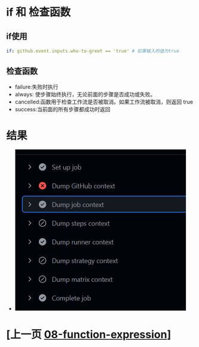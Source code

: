 # if 和 检查函数
## if使用
```yaml
if: github.event.inputs.who-to-greet == 'true' # 如果输入的值为true
```
## 检查函数
- failure:失败时执行
- always: 使步骤始终执行，无论前面的步骤是否成功或失败。
- cancelled:函数用于检查工作流是否被取消。如果工作流被取消，则返回 true
- success:当前面的所有步骤都成功时返回
# 结果
- ![img.png](img.png)


# [上一页 [08-function-expression](../08-function-expression/08.md)]
